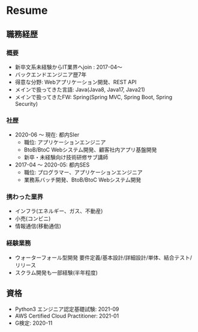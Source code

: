 # Resume
## 職務経歴
### 概要
- 新卒文系未経験からIT業界へjoin : 2017-04～
- バックエンドエンジニア歴7年
- 得意な分野: Webアプリケーション開発、REST API
- メインで扱ってきた言語: Java(Java8, Java17, Java21)
- メインで扱ってきたFW: Spring(Spring MVC, Spring Boot, Spring Security)
### 社歴
- 2020-06 ～ 現在: 都内SIer
  - 職位: アプリケーションエンジニア
  - BtoB/BtoC Webシステム開発、顧客社内アプリ基盤開発
  - 新卒・未経験向け技術研修サブ講師
- 2017-04 ～ 2020-05: 都内SES
  - 職位: プログラマー、アプリケーションエンジニア
  - 業務系バッチ開発、BtoB/BtoC Webシステム開発
### 携わった業界
- インフラ(エネルギー、ガス、不動産)
- 小売(コンビニ)
- 情報通信(移動通信)
### 経験業務
- ウォーターフォール型開発 要件定義/基本設計/詳細設計/単体、結合テスト/リリース
- スクラム開発も一部経験(半年程度)
## 資格
- Python3 エンジニア認定基礎試験: 2021-09
- AWS Certified Cloud Practitioner: 2021-01
- G検定: 2020-11
